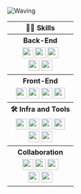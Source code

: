 <!-- Header -->

![Waving](https://capsule-render.vercel.app/api?type=waving&height=200&text=%100안녕하세요%20김건영%20입니다!%&fontAlign=40&fontAlignY=40&color=gradient)




<!-- Body -->


 <table align="center">                      <!-- 기술스텍 테이블 -->
  
  <!--백엔드-->
  
  <tr>
   <th>🧑‍💻 Skills</th>
  </tr>
  
  <tr>
   <th> Back-End </th>
  </tr>
  
  <tr>
    <td align="center">
     <img src="https://img.shields.io/badge/Java-f3b348?style=flat-square&logo=&logoColor=white" height=25px />
     <img src="https://img.shields.io/badge/SpringBoot-6DB33F?style=flat-square&logo=SpringBoot&logoColor=white" height=25px />
     <img src="https://img.shields.io/badge/Spring Security-6DB33F?style=flat-square&logo=Spring Security&logoColor=white" height=25px />
     <br/>
     <img src="https://img.shields.io/badge/JWT-97979A?style=flat-square&logo=&logoColor=white" height=25px />
     <img src="https://img.shields.io/badge/redis-%23DD0031.svg?style=for-the-badge&logo=redis&logoColor=white" height=25px />
        </td>

  </tr>

  
  <!--프론트엔드-->
  <tr>       
   <th >
    Front-End
   </th>
  </tr>
  <tr>
    <td align="center">
     <img src="https://img.shields.io/badge/JavaScript-F7DF1E?style=flat-square&logo=JavaScript&logoColor=white" height=25px />
     <img src="https://img.shields.io/badge/HTML-E34F26?style=flat-square&logo=HTML5&logoColor=white" height=25px />
     <img src="https://img.shields.io/badge/CSS3-1572B6?style=flat-square&logo=CSS3&logoColor=white" height=25px />
     <img src="https://img.shields.io/badge/Bootstrap-7952B3?style=flat-square&logo=Bootstrap&logoColor=white" height=25px />
   </td>
  </tr>

<!-- 인프라 & 툴-->
<tr>
   <th>🛠️ Infra and Tools</th>
</tr>
  <tr>
   <td align="center">
     <img src="https://img.shields.io/badge/aws-232F3E.svg?&style=for-the-badge&logo=amazonaws&logoColor=white" height=25px />
     <img src="https://img.shields.io/badge/Docker-2496ED?style=flat-square&logo=Docker&logoColor=white" height=25px />
     <img src="https://img.shields.io/badge/git-F05032.svg?&style=for-the-badge&logo=git&logoColor=white" height=25px>
     <img src="https://img.shields.io/badge/vscode-007ACC.svg?&style=for-the-badge&logo=visualstudiocode&logoColor=white" height=25px>
    <br/>
    <img src="https://img.shields.io/badge/eclipse-2C2255.svg?&style=for-the-badge&logo=eclipseide&logoColor=white" height=25px>
     <img src="https://img.shields.io/badge/IntelliJ-000000?style=flat-square&logo=intellijidea&logoColor=white" height=25px />
   </td>
  </tr>
  
  <!--협업-->  
  <tr>
   <th>
    Collaboration
   </th>
  </tr>
  <tr>
   <td align="center">
     <img src="https://img.shields.io/badge/GitHub-181717?style=flat-square&logo=GitHub&logoColor=white" height=25px />
     <img src="https://img.shields.io/badge/Postman-FF6C37?style=flat-square&logo=Postman&logoColor=white" height=25px />
     <img src="https://img.shields.io/badge/Slack-4A154B?style=flat-square&logo=Slack&logoColor=white" height=25px />
    <br/>
     <img src="https://img.shields.io/badge/Discord-5865F2?style=flat-square&logo=Discord&logoColor=white" height=25px />
     <img src="https://img.shields.io/badge/Notion-000000?style=flat-square&logo=Notion&logoColor=white" height=25px />
    </td>
  </tr>
</table>

</br>



